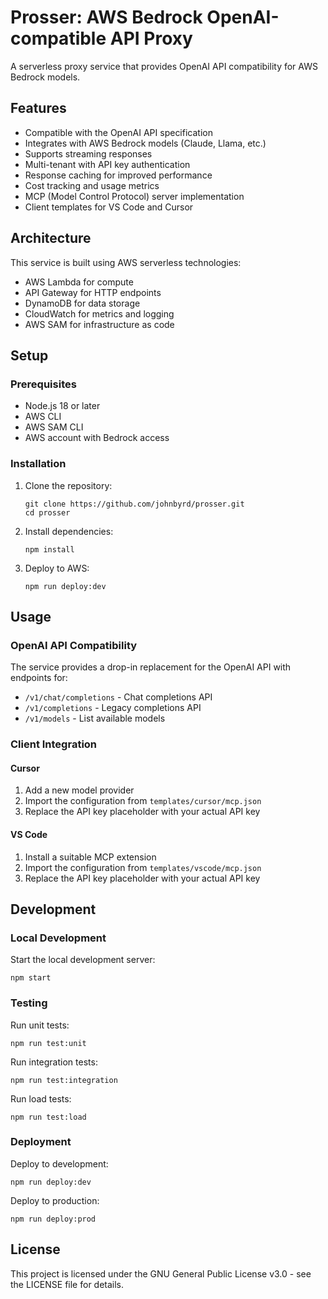 # Prosser: AWS Bedrock OpenAI-compatible API Proxy

A serverless proxy service that provides OpenAI API compatibility for AWS Bedrock models.

## Features

- Compatible with the OpenAI API specification
- Integrates with AWS Bedrock models (Claude, Llama, etc.)
- Supports streaming responses
- Multi-tenant with API key authentication
- Response caching for improved performance
- Cost tracking and usage metrics
- MCP (Model Control Protocol) server implementation
- Client templates for VS Code and Cursor

## Architecture

This service is built using AWS serverless technologies:
- AWS Lambda for compute
- API Gateway for HTTP endpoints
- DynamoDB for data storage
- CloudWatch for metrics and logging
- AWS SAM for infrastructure as code

## Setup

### Prerequisites

- Node.js 18 or later
- AWS CLI
- AWS SAM CLI
- AWS account with Bedrock access

### Installation

1. Clone the repository:
   ```
   git clone https://github.com/johnbyrd/prosser.git
   cd prosser
   ```

2. Install dependencies:
   ```
   npm install
   ```

3. Deploy to AWS:
   ```
   npm run deploy:dev
   ```

## Usage

### OpenAI API Compatibility

The service provides a drop-in replacement for the OpenAI API with endpoints for:

- `/v1/chat/completions` - Chat completions API
- `/v1/completions` - Legacy completions API
- `/v1/models` - List available models

### Client Integration

#### Cursor

1. Add a new model provider
2. Import the configuration from `templates/cursor/mcp.json`
3. Replace the API key placeholder with your actual API key

#### VS Code

1. Install a suitable MCP extension
2. Import the configuration from `templates/vscode/mcp.json`
3. Replace the API key placeholder with your actual API key

## Development

### Local Development

Start the local development server:
```
npm start
```

### Testing

Run unit tests:
```
npm run test:unit
```

Run integration tests:
```
npm run test:integration
```

Run load tests:
```
npm run test:load
```

### Deployment

Deploy to development:
```
npm run deploy:dev
```

Deploy to production:
```
npm run deploy:prod
```

## License

This project is licensed under the GNU General Public License v3.0 - see the LICENSE file for details. 